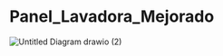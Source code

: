 # Panel_Lavadora_Mejorado

![Untitled Diagram drawio (2)](https://github.com/AlexDzSt/Panel_Lavadora_Mejorado/assets/141947909/cdf137ca-269a-45ca-8ebb-647119d969a3)
